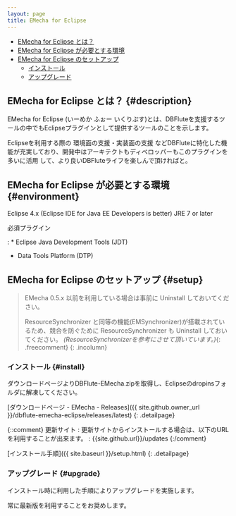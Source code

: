 ```yaml
---
layout: page
title: EMecha for Eclipse
---
```


* [EMecha for Eclipse とは？](#description)
* [EMecha for Eclipse が必要とする環境](#environment)
* [EMecha for Eclipse のセットアップ](#setup)
  * [インストール](#install)
  * [アップグレード](#upgrade)

## EMecha for Eclipse とは？ {#description}

EMecha for Eclipse (いーめか ふぉー いくりぷす)とは、DBFluteを支援するツールの中でもEclipseプラグインとして提供するツールのことを示します。

Eclipseを利用する際の 環境面の支援・実装面の支援 などDBFluteに特化した機能が充実しており、開発中はアーキテクトもディベロッパーもこのプラグインを多いに活用 して、より良いDBFluteライフを楽しんで頂ければと。

## EMecha for Eclipse が必要とする環境 {#environment}

Eclipse 4.x (Eclipse IDE for Java EE Developers is better) JRE 7 or later

必須プラグイン

: * Eclipse Java Development Tools (JDT)
  * Data Tools Platform (DTP)

## EMecha for Eclipse のセットアップ {#setup}

> EMecha 0.5.x 以前を利用している場合は事前に Uninstall しておいてください。
> 
> ResourceSynchronizer と同等の機能(EMSynchronizer)が搭載されているため、競合を防ぐために ResourceSynchronizer も Uninstall しておいてください。
> *(ResourceSynchronizerを参考にさせて頂いています。)*{: .freecomment}
{: .incolumn}

### インストール {#install}

ダウンロードページよりDBFlute-EMecha.zipを取得し、Eclipseのdropinsフォルダに解凍してください。

[ダウンロードページ - EMecha - Releases]({{ site.github.owner_url }}/dbflute-emecha-eclipse/releases/latest)
{: .detailpage}

{::comment}
更新サイト
: 更新サイトからインストールする場合は、以下のURLを利用することが出来ます。
  : {{site.github.url}}/updates
{:/comment}


[インストール手順]({{ site.baseurl }}/setup.html)
{: .detailpage}

### アップグレード {#upgrade}

インストール時に利用した手順によりアップグレードを実施します。

常に最新版を利用することをお奨めします。
